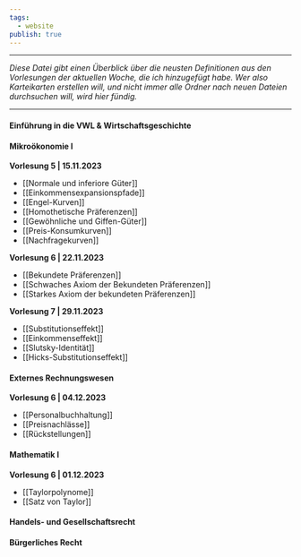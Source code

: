 ```yaml
---
tags:
  - website
publish: true
---
```

***

*Diese Datei gibt einen Überblick über die neusten Definitionen aus den Vorlesungen der aktuellen Woche, die ich hinzugefügt habe. Wer also Karteikarten erstellen will, und nicht immer alle Ordner nach neuen Dateien durchsuchen will, wird hier fündig.*

***
#### Einführung in die VWL & Wirtschaftsgeschichte
#### Mikroökonomie I

**Vorlesung 5 | 15.11.2023**
- [[Normale und inferiore Güter]]
- [[Einkommensexpansionspfade]]
- [[Engel-Kurven]]
- [[Homothetische Präferenzen]]
- [[Gewöhnliche und Giffen-Güter]]
- [[Preis-Konsumkurven]]
- [[Nachfragekurven]]

**Vorlesung 6 | 22.11.2023**
- [[Bekundete Präferenzen]]
- [[Schwaches Axiom der Bekundeten Präferenzen]]
- [[Starkes Axiom der bekundeten Präferenzen]]

**Vorlesung 7 | 29.11.2023**
- [[Substitutionseffekt]]
- [[Einkommenseffekt]]
- [[Slutsky-Identität]]
- [[Hicks-Substitutionseffekt]]
#### Externes Rechnungswesen

**Vorlesung 6 | 04.12.2023**
- [[Personalbuchhaltung]]
- [[Preisnachlässe]]
- [[Rückstellungen]]
#### Mathematik I

**Vorlesung 6 | 01.12.2023**
- [[Taylorpolynome]]
- [[Satz von Taylor]]
#### Handels- und Gesellschaftsrecht
#### Bürgerliches Recht